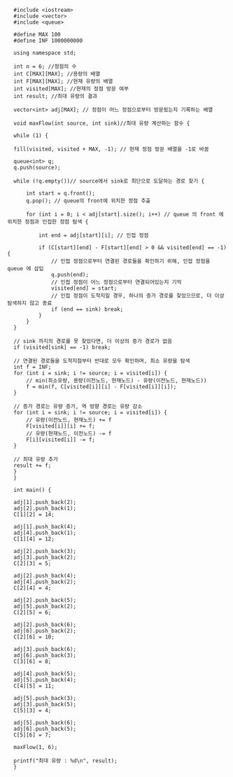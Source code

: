 
      #include <iostream>
      #include <vector>
      #include <queue>

      #define MAX 100
      #define INF 1000000000

      using namespace std;

      int n = 6; //정점의 수
      int C[MAX][MAX]; //용량의 배열
      int F[MAX][MAX]; //현재 유량의 배열
      int visited[MAX]; //현재의 정점 방문 여부
      int result; //최대 유량의 결과

      vector<int> adj[MAX]; // 정점이 어느 정점으로부터 방문됬는지 기록하는 배열

      void maxFlow(int source, int sink)//최대 유량 계산하는 함수 {

      while (1) {

      fill(visited, visited + MAX, -1); // 현재 정점 방문 배열을 -1로 바꿈

      queue<int> q;
      q.push(source);

      while (!q.empty())// source에서 sink로 최단으로 도달하는 경로 찾기 {

          int start = q.front();
          q.pop(); // queue의 front에 위치한 정점 추출

          for (int i = 0; i < adj[start].size(); i++) // queue 의 front 에 위치한 정점과 인접한 정점 탐색 {

              int end = adj[start][i]; // 인접 정점

              if (C[start][end] - F[start][end] > 0 && visited[end] == -1) { 
                  // 인접 정점으로부터 연결된 경로들을 확인하기 위해, 인접 정점을 queue 에 삽입
                  q.push(end);
                  // 인접 정점이 어느 정점으로부터 연결되어있는지 기억
                  visited[end] = start; 
                  // 인접 정점이 도착지일 경우, 하나의 증가 경로를 찾았으므로, 더 이상 탐색하지 않고 종료
                  if (end == sink) break; 
              }
          }
      }

      // sink 까지의 경로를 못 찾았다면, 더 이상의 증가 경로가 없음
      if (visited[sink] == -1) break;

      // 연결된 경로들을 도착지점부터 반대로 모두 확인하며, 최소 유량을 탐색
      int f = INF;
      for (int i = sink; i != source; i = visited[i]) {
          // min(최소유량, 용량(이전노드, 현재노드) - 유량(이전노드, 현재노드))
          f = min(f, C[visited[i]][i] - F[visited[i]][i]);
      }

      // 증가 경로는 유량 증가, 역 방향 경로는 유량 감소
      for (int i = sink; i != source; i = visited[i]) {
          // 유량(이전노드, 현재노드) += f
          F[visited[i]][i] += f;
          // 유량(현재노드, 이전노드) -= f
          F[i][visited[i]] -= f;
      }

      // 최대 유랑 추가
      result += f;
      }
      }

      int main() {

      adj[1].push_back(2); 
      adj[2].push_back(1);  
      C[1][2] = 14; 

      adj[1].push_back(4);
      adj[4].push_back(1);
      C[1][4] = 12;

      adj[2].push_back(3);
      adj[3].push_back(2);
      C[2][3] = 5;

      adj[2].push_back(4);
      adj[4].push_back(2);
      C[2][4] = 4;

      adj[2].push_back(5);
      adj[5].push_back(2);
      C[2][5] = 6;

      adj[2].push_back(6);
      adj[6].push_back(2);
      C[2][6] = 10;

      adj[3].push_back(6);
      adj[6].push_back(3);
      C[3][6] = 8;

      adj[4].push_back(5);
      adj[5].push_back(4);
      C[4][5] = 11;

      adj[5].push_back(3);
      adj[3].push_back(5);
      C[5][3] = 4;

      adj[5].push_back(6);
      adj[6].push_back(5);
      C[5][6] = 7;
    
      maxFlow(1, 6);

      printf("최대 유량 : %d\n", result);
      }
  

